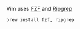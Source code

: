 Vim uses [FZF](https://github.com/junegunn/fzf) and [Ripgrep](https://github.com/BurntSushi/ripgrep)
```
brew install fzf, ripgrep
```

